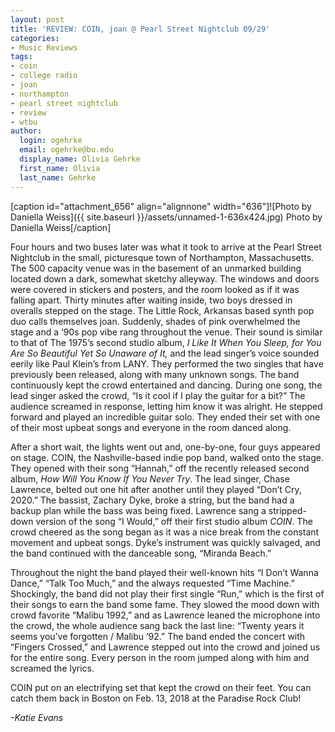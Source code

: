 ```yaml
---
layout: post
title: 'REVIEW: COIN, joan @ Pearl Street Nightclub 09/29'
categories:
- Music Reviews
tags:
- coin
- college radio
- joan
- northampton
- pearl street nightclub
- review
- wtbu
author:
  login: ogehrke
  email: ogehrke@bu.edu
  display_name: Olivia Gehrke
  first_name: Olivia
  last_name: Gehrke
---
```

\[caption id="attachment\_656" align="alignnone" width="636"\]![Photo by Daniella Weiss]({{ site.baseurl }}/assets/unnamed-1-636x424.jpg) Photo by Daniella Weiss\[/caption\]

Four hours and two buses later was what it took to arrive at the Pearl Street Nightclub in the small, picturesque town of Northampton, Massachusetts. The 500 capacity venue was in the basement of an unmarked building located down a dark, somewhat sketchy alleyway. The windows and doors were covered in stickers and posters, and the room looked as if it was falling apart. Thirty minutes after waiting inside, two boys dressed in overalls stepped on the stage. The Little Rock, Arkansas based synth pop duo calls themselves joan. Suddenly, shades of pink overwhelmed the stage and a ‘90s pop vibe rang throughout the venue. Their sound is similar to that of The 1975’s second studio album, _I Like It When You Sleep, for You Are So Beautiful Yet So Unaware of It,_ and the lead singer’s voice sounded eerily like Paul Klein’s from LANY. They performed the two singles that have previously been released, along with many unknown songs. The band continuously kept the crowd entertained and dancing. During one song, the lead singer asked the crowd, “Is it cool if I play the guitar for a bit?” The audience screamed in response, letting him know it was alright. He stepped forward and played an incredible guitar solo. They ended their set with one of their most upbeat songs and everyone in the room danced along.

After a short wait, the lights went out and, one-by-one, four guys appeared on stage. COIN, the Nashville-based indie pop band, walked onto the stage. They opened with their song “Hannah,” off the recently released second album, _How Will You Know If You Never Try_. The lead singer, Chase Lawrence, belted out one hit after another until they played “Don’t Cry, 2020.” The bassist, Zachary Dyke, broke a string, but the band had a backup plan while the bass was being fixed. Lawrence sang a stripped-down version of the song “I Would,” off their first studio album _COIN_. The crowd cheered as the song began as it was a nice break from the constant movement and upbeat songs. Dyke’s instrument was quickly salvaged, and the band continued with the danceable song, “Miranda Beach.”

Throughout the night the band played their well-known hits “I Don’t Wanna Dance,” “Talk Too Much,” and the always requested “Time Machine.” Shockingly, the band did not play their first single “Run,” which is the first of their songs to earn the band some fame. They slowed the mood down with crowd favorite “Malibu 1992,” and as Lawrence leaned the microphone into the crowd, the whole audience sang back the last line: “Twenty years it seems you’ve forgotten / Malibu ‘92.” The band ended the concert with “Fingers Crossed,” and Lawrence stepped out into the crowd and joined us for the entire song. Every person in the room jumped along with him and screamed the lyrics.

COIN put on an electrifying set that kept the crowd on their feet. You can catch them back in Boston on Feb. 13, 2018 at the Paradise Rock Club!

_\-Katie Evans_